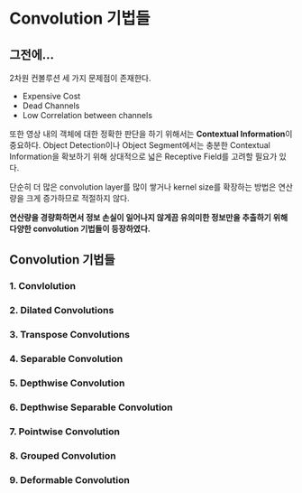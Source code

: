 # Convolution 기법들

## 그전에...
2차원 컨볼루션 세 가지 문제점이 존재한다.
- Expensive Cost
- Dead Channels
- Low Correlation between channels

또한 영상 내의 객체에 대한 정확한 판단을 하기 위해서는 **Contextual Information**이 중요하다. Object Detection이나 Object Segment에서는 충분한 Contextual Information을 확보하기 위해 상대적으로 넓은 Receptive Field를 고려할 필요가 있다.

단순히 더 많은 convolution layer를 많이 쌓거나 kernel size를 확장하는 방법은 연산량을 크게 증가하므로 적절하지 않다.

**연산량을 경량화하면서 정보 손실이 일어나지 않게끔 유의미한 정보만을 추출하기 위해 다양한 convolution 기법들이 등장하였다.**

## Convolution 기법들
### 1. Convlolution
### 2. Dilated Convolutions
### 3. Transpose Convolutions
### 4. Separable Convolution
### 5. Depthwise Convolution
### 6. Depthwise Separable Convolution
### 7. Pointwise Convolution
### 8. Grouped Convolution
### 9. Deformable Convolution



